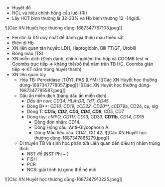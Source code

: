 - Huyết đồ
- HCL và hiệu chỉnh hồng cầu lưới (RI)  
- Lấy HCT bình thường là 32-33% và Hb bình thường 12 -14g/dL

![[Các XN Huyết học thường dùng-1687347767103.jpeg]]

- Ferritin là XN duy nhất để đánh giá thiếu máu thiếu sắt
- Điện di Hb
- XN liên quan tán huyết: LDH, Haptoglobin, Bili TT/GT, Urobili
- Đông máu (TS)
- XN miễn dịch (Định danh, chính nghiệm thụ hợp và COOMB test => Coombs trực tiếp => kháng thể/bổ thể nằm trên TB HC, Coombs gián tiếp => KT nằm trong huyết thanh)
- XN liên quan tủy
	- Hóa TB: Peroxidase (TỦY), PAS (LYM)
	  ![[Các XN Huyết học thường dùng-1687347778057.jpeg]]
	  ![[Các XN Huyết học thường dùng-1687347795587.jpeg]]
	- Dấu ấn miễn dịch (bảng dấu ấn miễn dịch)
		- _Dấu ấn non_: _CD34, HLA-DR, TdT, CD45_
		- Dòng B**_: CD10, CD19, cCD22, CD20_**, cCD79a, CD24, cμ, sIg
		- Dòng T: **_CD1a, CD2, CD3, CD4, CD8_**, CD5, CD7
		- Dòng tủy: _cMPO, CD117, CD13_, CD33, **CD11b**, _CD14, CD15_
			- Dòng đơn nhân: CD14.
			- Dòng Hồng cầu: Anti-Glycophorin A.
			- Dòng Mẫu tiểu cầu: CD41, CD 42.
		![[Các XN Huyết học thường dùng-1687347865279.jpeg]]
	- Di truyền TB và sinh học phân tửà Liên quan đến điều trị nhắm trúng đích
		- NST đồ (NST Phi ~ )
		- FISH
		- PCR
		- NCS: giải trình tự gene thế hệ mới

![[Các XN Huyết học thường dùng-1687347910225.jpeg]]

